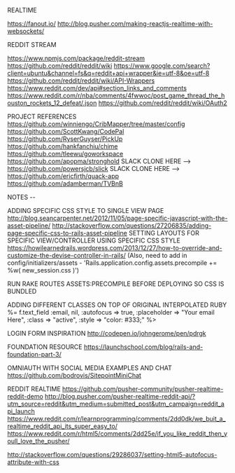 REALTIME

https://fanout.io/
http://blog.pusher.com/making-reactjs-realtime-with-websockets/


REDDIT STREAM

https://www.npmjs.com/package/reddit-stream
https://github.com/reddit/reddit/wiki
https://www.google.com/search?client=ubuntu&channel=fs&q=reddit+api+wrapper&ie=utf-8&oe=utf-8
https://github.com/reddit/reddit/wiki/API-Wrappers
https://www.reddit.com/dev/api#section_links_and_comments
https://www.reddit.com/r/nba/comments/4fwwoc/post_game_thread_the_houston_rockets_12_defeat/.json
https://github.com/reddit/reddit/wiki/OAuth2


PROJECT REFERENCES
https://github.com/winniengo/CribMapper/tree/master/config
https://github.com/ScottKwang/CodePal
https://github.com/RyserGuyser/PickUp
https://github.com/hankfanchiu/chime
https://github.com/tleewu/goworkspace
https://github.com/apopma/stronghold
SLACK CLONE HERE --> https://github.com/powersjcb/slick
SLACK CLONE HERE --> https://github.com/ericfirth/quack-app
https://github.com/adamberman/TVBnB


NOTES --

ADDING SPECIFIC CSS STYLE TO SINGLE VIEW PAGE
http://blog.seancarpenter.net/2012/11/05/page-specific-javascript-with-the-asset-pipeline/
http://stackoverflow.com/questions/27206835/adding-page-specific-css-to-rails-asset-pipeline
SETTING LAYOUTS FOR SPECIFIC VIEW/CONTROLLER USING SPECIFIC CSS STYLE
https://howilearnedrails.wordpress.com/2013/12/27/how-to-override-and-customize-the-devise-controller-in-rails/
(Also, need to add in config/initializers/assets - 'Rails.application.config.assets.precompile += %w( new_session.css )')

RUN RAKE ROUTES ASSETS:PRECOMPILE BEFORE DEPLOYING SO CSS IS BUNDLED

ADDING DIFFERENT CLASSES ON TOP OF ORIGINAL INTERPOLATED RUBY
%= f.text_field :email, nil, :autofocus => true, :placeholder => "Your email Here", :class => "active", :style => "color: #333;" %>


LOGIN FORM INSPIRATION
http://codepen.io/johngerome/pen/pdrgk

FOUNDATION RESOURCE
https://launchschool.com/blog/rails-and-foundation-part-3/

OMNIAUTH WITH SOCIAL MEDIA EXAMPLES AND CHAT
https://github.com/bodrovis/SitepointMiniChat


REDDIT REALTIME
https://github.com/pusher-community/pusher-realtime-reddit-demo
http://blog.pusher.com/pusher-realtime-reddit-api/?utm_source=reddit&utm_medium=submitted_post&utm_campaign=reddit_api_launch
https://www.reddit.com/r/learnprogramming/comments/2dd0dk/we_buit_a_realtime_reddit_api_its_super_easy_to/
https://www.reddit.com/r/html5/comments/2dd25e/if_you_like_reddit_then_youll_love_the_pusher/


http://stackoverflow.com/questions/29286037/setting-html5-autofocus-attribute-with-css